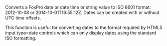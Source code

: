 ﻿Converts a FoxPro date or date time or string value to ISO 8601 format: 2012-10-08 or  2014-10-01T16:55:12Z. Dates can be created with or without UTC time offsets.

This function is useful for converting dates to the format required by HTML5 input type=date controls which can only display dates using the standard ISO formatting.
